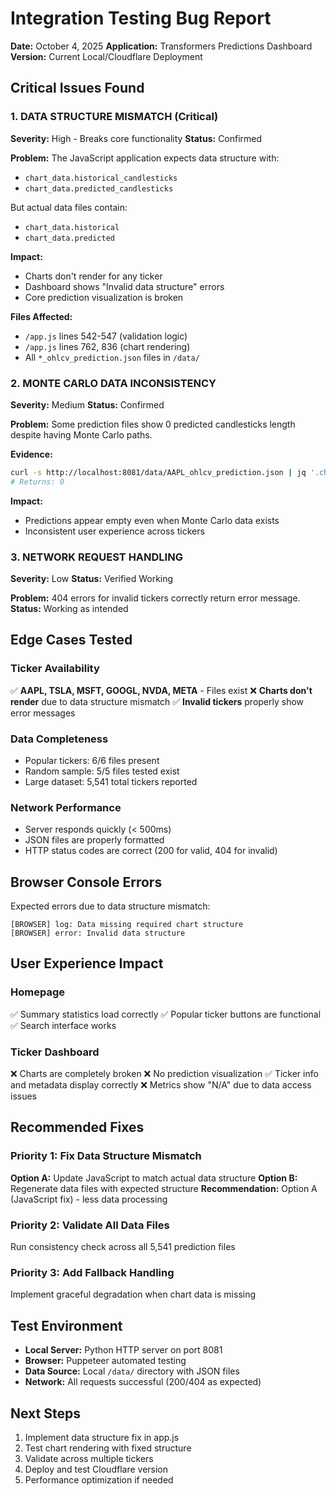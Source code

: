 # Integration Testing Bug Report
**Date:** October 4, 2025
**Application:** Transformers Predictions Dashboard
**Version:** Current Local/Cloudflare Deployment

## Critical Issues Found

### 1. DATA STRUCTURE MISMATCH (Critical)
**Severity:** High - Breaks core functionality
**Status:** Confirmed

**Problem:** The JavaScript application expects data structure with:
- `chart_data.historical_candlesticks`
- `chart_data.predicted_candlesticks`

But actual data files contain:
- `chart_data.historical`
- `chart_data.predicted`

**Impact:**
- Charts don't render for any ticker
- Dashboard shows "Invalid data structure" errors
- Core prediction visualization is broken

**Files Affected:**
- `/app.js` lines 542-547 (validation logic)
- `/app.js` lines 762, 836 (chart rendering)
- All `*_ohlcv_prediction.json` files in `/data/`

### 2. MONTE CARLO DATA INCONSISTENCY
**Severity:** Medium
**Status:** Confirmed

**Problem:** Some prediction files show 0 predicted candlesticks length despite having Monte Carlo paths.

**Evidence:**
```bash
curl -s http://localhost:8081/data/AAPL_ohlcv_prediction.json | jq '.chart_data.predicted_candlesticks | length'
# Returns: 0
```

**Impact:**
- Predictions appear empty even when Monte Carlo data exists
- Inconsistent user experience across tickers

### 3. NETWORK REQUEST HANDLING
**Severity:** Low
**Status:** Verified Working

**Problem:** 404 errors for invalid tickers correctly return error message.
**Status:** Working as intended

## Edge Cases Tested

### Ticker Availability
✅ **AAPL, TSLA, MSFT, GOOGL, NVDA, META** - Files exist
❌ **Charts don't render** due to data structure mismatch
✅ **Invalid tickers** properly show error messages

### Data Completeness
- Popular tickers: 6/6 files present
- Random sample: 5/5 files tested exist
- Large dataset: 5,541 total tickers reported

### Network Performance
- Server responds quickly (< 500ms)
- JSON files are properly formatted
- HTTP status codes are correct (200 for valid, 404 for invalid)

## Browser Console Errors
Expected errors due to data structure mismatch:
```
[BROWSER] log: Data missing required chart structure
[BROWSER] error: Invalid data structure
```

## User Experience Impact

### Homepage
✅ Summary statistics load correctly
✅ Popular ticker buttons are functional
✅ Search interface works

### Ticker Dashboard
❌ Charts are completely broken
❌ No prediction visualization
✅ Ticker info and metadata display correctly
❌ Metrics show "N/A" due to data access issues

## Recommended Fixes

### Priority 1: Fix Data Structure Mismatch
**Option A:** Update JavaScript to match actual data structure
**Option B:** Regenerate data files with expected structure
**Recommendation:** Option A (JavaScript fix) - less data processing

### Priority 2: Validate All Data Files
Run consistency check across all 5,541 prediction files

### Priority 3: Add Fallback Handling
Implement graceful degradation when chart data is missing

## Test Environment
- **Local Server:** Python HTTP server on port 8081
- **Browser:** Puppeteer automated testing
- **Data Source:** Local `/data/` directory with JSON files
- **Network:** All requests successful (200/404 as expected)

## Next Steps
1. Implement data structure fix in app.js
2. Test chart rendering with fixed structure
3. Validate across multiple tickers
4. Deploy and test Cloudflare version
5. Performance optimization if needed